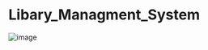 # Libary_Managment_System

![image](https://user-images.githubusercontent.com/88319291/127865885-204f9d64-4784-452f-b8d4-b03f848c57e0.png)


